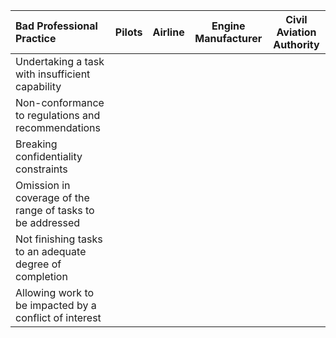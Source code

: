 | Bad Professional Practice                                  | Pilots | Airline | Engine Manufacturer | Civil Aviation Authority |
|:-----------------------------------------------------------|:------:|:-------:|:-------------------:|:------------------------:|
| Undertaking a task with insufficient capability            |        |         |                     |                          |
| Non-conformance to regulations and recommendations         |        |         |                     |                          |
| Breaking confidentiality constraints                       |        |         |                     |                          |
| Omission in coverage of the range of tasks to be addressed |        |         |                     |                          |
| Not finishing tasks to an adequate degree of completion    |        |         |                     |                          |
| Allowing work to be impacted by a conflict of interest     |        |         |                     |                          |
